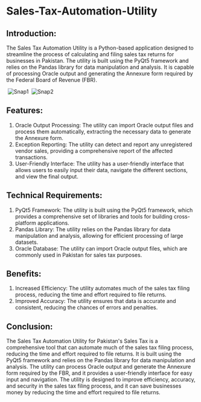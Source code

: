 # Sales-Tax-Automation-Utility

## Introduction:
The Sales Tax Automation Utility is a Python-based application designed to streamline the process of calculating and filing sales tax returns for businesses in Pakistan. The utility is built using the PyQt5 framework and relies on the Pandas library for data manipulation and analysis. It is capable of processing Oracle output and generating the Annexure form required by the Federal Board of Revenue (FBR).

<img> ![Snap1](https://github.com/kashifnaz/Sales-Tax-Automation-Utility/assets/39775989/80ddeaac-ed45-46f0-a2f7-fe379feb00d2)
<img> ![Snap2](https://github.com/kashifnaz/Sales-Tax-Automation-Utility/assets/39775989/278ae949-aaf0-4ef9-be3c-26bc7d676376)

## Features:

1. Oracle Output Processing: The utility can import Oracle output files and process them automatically, extracting the necessary data to generate the Annexure form.
2. Exception Reporting: The utility can detect and report any unregistered vendor sales, providing a comprehensive report of the affected transactions.
3. User-Friendly Interface: The utility has a user-friendly interface that allows users to easily input their data, navigate the different sections, and view the final output.

## Technical Requirements:

1. PyQt5 Framework: The utility is built using the PyQt5 framework, which provides a comprehensive set of libraries and tools for building cross-platform applications.
2. Pandas Library: The utility relies on the Pandas library for data manipulation and analysis, allowing for efficient processing of large datasets.
3. Oracle Database: The utility can import Oracle output files, which are commonly used in Pakistan for sales tax purposes.

## Benefits:

1. Increased Efficiency: The utility automates much of the sales tax filing process, reducing the time and effort required to file returns.
2. Improved Accuracy: The utility ensures that data is accurate and consistent, reducing the chances of errors and penalties.

## Conclusion:
The Sales Tax Automation Utility for Pakistan's Sales Tax is a comprehensive tool that can automate much of the sales tax filing process, reducing the time and effort required to file returns. It is built using the PyQt5 framework and relies on the Pandas library for data manipulation and analysis. The utility can process Oracle output and generate the Annexure form required by the FBR, and it provides a user-friendly interface for easy input and navigation. The utility is designed to improve efficiency, accuracy, and security in the sales tax filing process, and it can save businesses money by reducing the time and effort required to file returns.
